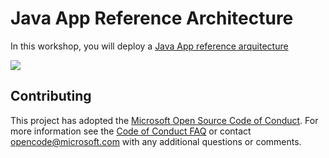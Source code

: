 # Java App Reference Architecture 

In this workshop, you will deploy a [Java App reference arquitecture](https://docs.microsoft.com/en-us/azure/architecture/solution-ideas/articles/java-cicd-using-jenkins-and-azure-web-apps)

![](https://docs.microsoft.com/en-us/azure/architecture/solution-ideas/media/java-cicd-using-jenkins-and-azure-web-apps.png)

## Contributing

This project has adopted the [Microsoft Open Source Code of Conduct](https://opensource.microsoft.com/codeofconduct/). For more information see the [Code of Conduct FAQ](https://opensource.microsoft.com/codeofconduct/faq/) or contact [opencode@microsoft.com](mailto:opencode@microsoft.com) with any additional questions or comments.
  

